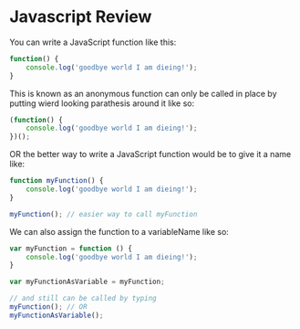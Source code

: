 Javascript Review
=================

You can write a JavaScript function like this:
```js
function() {
	console.log('goodbye world I am dieing!');
}
```

This is known as an anonymous function can only be called
in place by putting wierd looking parathesis around it like so:

```js
(function() {
	console.log('goodbye world I am dieing!');
})();
```

OR the better way to write a JavaScript function would be to
give it a name like:
```js
function myFunction() {
	console.log('goodbye world I am dieing!');
}

myFunction(); // easier way to call myFunction
```

We can also assign the function to a variableName like so:
```js
var myFunction = function () {
	console.log('goodbye world I am dieing!');
}

var myFunctionAsVariable = myFunction;

// and still can be called by typing
myFunction(); // OR
myFunctionAsVariable();
```